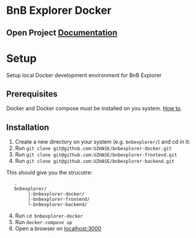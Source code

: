 # BnB Explorer Docker
## Open Project [Documentation](https://github.com/UZHASE/bnbexplorer-docker/wiki)

# Setup
Setup local Docker development environment for BnB Explorer
## Prerequisites
Docker and Docker compose must be installed on you system.
[How to](https://docs.docker.com/get-docker).
## Installation
1. Create a new directory on your system (e.g. `bnbexplorer/`) and cd in it:
2. Run ``git clone git@github.com:UZHASE/bnbexplorer-docker.git``
2. Run ``git clone git@github.com:UZHASE/bnbexplorer-frontend.git``
3. Run ``git clone git@github.com:UZHASE/bnbexplorer-backend.git``

This should give you the strucutre:
```
   .
   bnbexplorer/
        |-bnbexplorer-docker/
        |-bnbexplorer-frontend/
        └-bnbexplorer-backend/
```
4. Run `cd bnbexplorer-docker`
5. Run `docker-compose up`
6. Open a browser on [localhost:3000](localhost:3000)